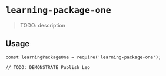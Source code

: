 # `learning-package-one`

> TODO: description

## Usage

```
const learningPackageOne = require('learning-package-one');

// TODO: DEMONSTRATE Publish Leo
```

